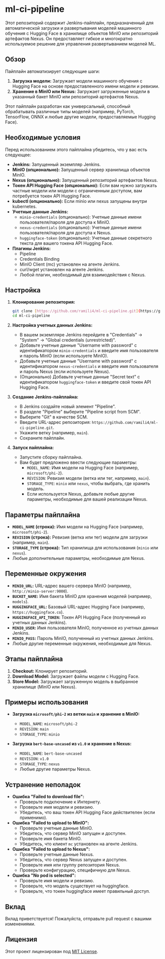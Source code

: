 # ml-ci-pipeline

Этот репозиторий содержит Jenkins-пайплайн, предназначенный для автоматической загрузки и развертывания моделей машинного обучения с Hugging Face в хранилище объектов MinIO или репозиторий артефактов Nexus. Он предоставляет гибкое и многократно используемое решение для управления развертыванием моделей ML.

## Обзор

Пайплайн автоматизирует следующие шаги:

1.  **Загрузка модели:** Загружает модели машинного обучения с Hugging Face на основе предоставленного имени модели и ревизии.
2.  **Хранение в MinIO или Nexus:** Загружает загруженные модели в указанный бакет MinIO или репозиторий артефактов Nexus.

Этот пайплайн разработан как универсальный, способный обрабатывать различные типы моделей (например, PyTorch, TensorFlow, ONNX и любые другие модели, предоставляемые Hugging Face).

## Необходимые условия

Перед использованием этого пайплайна убедитесь, что у вас есть следующее:

* **Jenkins:** Запущенный экземпляр Jenkins.
* **MinIO (опционально):** Запущенный сервер хранилища объектов MinIO.
* **Nexus (опционально):** Запущенный репозиторий артефактов Nexus.
* **Токен API Hugging Face (опционально):** Если вам нужно загружать частные модели или модели с ограниченным доступом, вам потребуется токен API Hugging Face.
* **kubectl (опционально):** Если minio или nexus запущены внутри kubernetes.
* **Учетные данные Jenkins:**
    * `minio-credentials` (опционально): Учетные данные имени пользователя/пароля для доступа к MinIO.
    * `nexus-credentials` (опционально): Учетные данные имени пользователя/пароля для доступа к Nexus.
    * `huggingface-token` (опционально): Учетные данные секретного текста для вашего токена API Hugging Face.
* **Плагины Jenkins:**
    * Pipeline
    * Credentials Binding
    * MinIO Client (mc) установлен на агенте Jenkins.
    * curl/wget установлен на агенте Jenkins.
    * Любой плагин, необходимый для взаимодействия с Nexus.

## Настройка

1.  **Клонирование репозитория:**

    ```bash
    git clone [https://github.com/ramili4/ml-ci-pipeline.git](https://github.com/ramili4/ml-ci-pipeline.git)
    cd ml-ci-pipeline
    ```

2.  **Настройка учетных данных Jenkins:**

    * В вашем экземпляре Jenkins перейдите в "Credentials" -> "System" -> "Global credentials (unrestricted)".
    * Добавьте учетные данные "Username with password" с идентификатором `minio-credentials` и введите имя пользователя и пароль MinIO (если используете MinIO).
    * Добавьте учетные данные "Username with password" с идентификатором `nexus-credentials` и введите имя пользователя и пароль Nexus (если используете Nexus).
    * (Опционально) Добавьте учетные данные "Secret text" с идентификатором `huggingface-token` и введите свой токен API Hugging Face.

3.  **Создание Jenkins-пайплайна:**

    * В Jenkins создайте новый элемент "Pipeline".
    * В разделе "Pipeline" выберите "Pipeline script from SCM".
    * Выберите "Git" в качестве SCM.
    * Введите URL-адрес репозитория: `https://github.com/ramili4/ml-ci-pipeline.git`.
    * Укажите ветку (например, `main`).
    * Сохраните пайплайн.

4.  **Запуск пайплайна:**

    * Запустите сборку пайплайна.
    * Вам будет предложено ввести следующие параметры:
        * `MODEL_NAME`: Имя модели на Hugging Face (например, `microsoft/phi-2`).
        * `REVISION`: Ревизия модели (ветка или тег, например, `main`).
        * `STORAGE_TYPE`: `minio` или `nexus`, чтобы выбрать, где хранить модель.
        * Если используется Nexus, добавьте любые другие параметры, необходимые для вашей реализации Nexus.

## Параметры пайплайна

* **`MODEL_NAME` (строка):** Имя модели на Hugging Face (например, `microsoft/phi-2`).
* **`REVISION` (строка):** Ревизия (ветка или тег) модели для загрузки (например, `main`).
* **`STORAGE_TYPE` (строка):** Тип хранилища для использования (`minio` или `nexus`).
* Любые дополнительные параметры, необходимые для Nexus.

## Переменные окружения

* **`MINIO_URL`:** URL-адрес вашего сервера MinIO (например, `http://minio-server:9000`).
* **`BUCKET_NAME`:** Имя бакета MinIO для хранения моделей (например, `models`).
* **`HUGGINGFACE_URL`:** Базовый URL-адрес Hugging Face (например, `https://huggingface.co`).
* **`HUGGINGFACE_API_TOKEN`:** Токен API Hugging Face (полученный из учетных данных Jenkins).
* **`MINIO_USER`:** Имя пользователя MinIO, полученное из учетных данных Jenkins.
* **`MINIO_PASS`:** Пароль MinIO, полученный из учетных данных Jenkins.
* Любые другие переменные окружения, необходимые для Nexus.

## Этапы пайплайна

1.  **Checkout:** Клонирует репозиторий.
2.  **Download Model:** Загружает файлы модели с Hugging Face.
3.  **Store Model:** Загружает загруженную модель в выбранное хранилище (MinIO или Nexus).

## Примеры использования

* **Загрузка `microsoft/phi-2` из ветки `main` и хранение в MinIO:**

    * `MODEL_NAME`: `microsoft/phi-2`
    * `REVISION`: `main`
    * `STORAGE_TYPE`: `minio`

* **Загрузка `bert-base-uncased` из `v1.0` и хранение в Nexus:**

    * `MODEL_NAME`: `bert-base-uncased`
    * `REVISION`: `v1.0`
    * `STORAGE_TYPE`: `nexus`
    * Любые другие параметры Nexus.

## Устранение неполадок

* **Ошибка "Failed to download file":**
    * Проверьте подключение к Интернету.
    * Проверьте имя модели и ревизию.
    * Убедитесь, что ваш токен API Hugging Face действителен (если применимо).
* **Ошибка "Failed to upload to MinIO":**
    * Проверьте учетные данные MinIO.
    * Убедитесь, что сервер MinIO запущен и доступен.
    * Проверьте имя бакета MinIO.
    * Убедитесь, что клиент `mc` установлен на агенте Jenkins.
* **Ошибка "Failed to upload to Nexus":**
    * Проверьте учетные данные Nexus.
    * Убедитесь, что сервер Nexus запущен и доступен.
    * Проверьте имя или группу репозитория Nexus.
    * Проверьте конфигурацию, специфичную для Nexus.
* **Ошибка "No pod is selected":**
    * Проверьте имя модели и ревизию.
    * Проверьте, что модель существует на huggingface.
    * Проверьте, что токен huggingface имеет правильный доступ.

## Вклад

Вклад приветствуется! Пожалуйста, отправьте pull request с вашими изменениями.

## Лицензия

Этот проект лицензирован под [MIT License](LICENSE).
